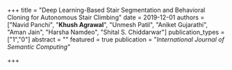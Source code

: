 +++
title = "Deep Learning-Based Stair Segmentation and Behavioral Cloning for Autonomous Stair Climbing"
date = 2019-12-01
authors = ["Navid Panchi", "**Khush Agrawal**", "Unmesh Patil", "Aniket Gujarathi", "Aman Jain", "Harsha Namdeo", "Shital S. Chiddarwar"]
publication_types = ["1","0"]
abstract = ""
featured = true
publication = "*International Journal of Semantic Computing*"

+++

